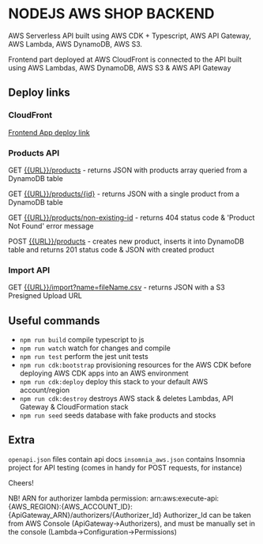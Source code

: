 # NODEJS AWS SHOP BACKEND

AWS Serverless API built using AWS CDK + Typescript, AWS API Gateway, AWS Lambda, AWS DynamoDB, AWS S3.

Frontend part deployed at AWS CloudFront is connected to the API built using AWS Lambdas, AWS DynamoDB, AWS S3 & AWS API Gateway

## Deploy links

### CloudFront

[Frontend App deploy link](https://dosfklikrk6wd.cloudfront.net/)

### Products API

GET [{{URL}}/products](https://km96rjp673.execute-api.us-east-1.amazonaws.com/products) - returns JSON with products array queried from a DynamoDB table

GET [{{URL}}/products/{id}](https://km96rjp673.execute-api.us-east-1.amazonaws.com/products/855e9a53-dd3c-46b8-8cb1-329f133146f6) - returns JSON with a single product from a DynamoDB table

GET [{{URL}}/products/non-existing-id](https://km96rjp673.execute-api.us-east-1.amazonaws.com/products/some-random-id) - returns 404 status code & 'Product Not Found' error message

POST [{{URL}}/products](https://km96rjp673.execute-api.us-east-1.amazonaws.com/products/some-random-id) - creates new product, inserts it into DynamoDB table and returns 201 status code & JSON with created product

### Import API

GET [{{URL}}/import?name=fileName.csv](https://i3jtq6hsag.execute-api.us-east-1.amazonaws.com/dev/import?name=fileName.csv) - returns JSON with a S3 Presigned Upload URL

## Useful commands

* `npm run build`   compile typescript to js
* `npm run watch`   watch for changes and compile
* `npm run test`    perform the jest unit tests
* `npm run cdk:bootstrap` provisioning resources for the AWS CDK before deploying AWS CDK apps into an AWS environment
* `npm run cdk:deploy`      deploy this stack to your default AWS account/region
* `npm run cdk:destroy` destroys AWS stack & deletes Lambdas, API Gateway & CloudFormation stack
* `npm run seed`    seeds database with fake products and stocks

## Extra

`openapi.json` files contain api docs
`insomnia_aws.json` contains Insomnia project for API testing (comes in handy for POST requests, for instance)

Cheers!

NB! ARN for authorizer lambda permission:
arn:aws:execute-api:{AWS_REGION}:{AWS_ACCOUNT_ID}:{ApiGateway_ARN}/authorizers/{Authorizer_Id}
Authorizer_Id can be taken from AWS Console (ApiGateway->Authorizers), and must be manually set in the console (Lambda->Configuration->Permissions)